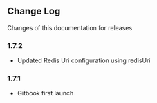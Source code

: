 ## Change Log

Changes of this documentation for releases

### 1.7.2
- Updated Redis Uri configuration using redisUri

### 1.7.1
- Gitbook first launch
